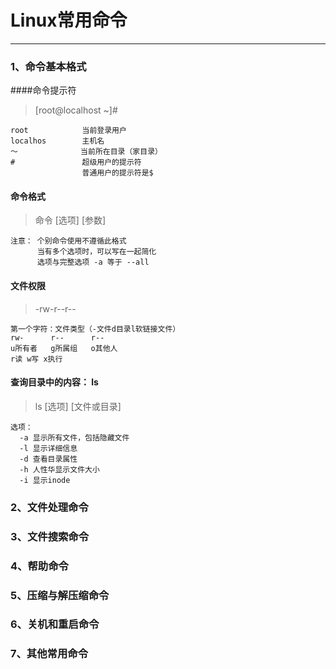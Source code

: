 # Linux常用命令
---

### 1、命令基本格式
####命令提示符
>[root@localhost ~]#

```
root            当前登录用户
localhos        主机名
～              当前所在目录（家目录）
#               超级用户的提示符
                普通用户的提示符是$
```
#### 命令格式
> 命令 [选项] [参数]

```
注意： 个别命令使用不遵循此格式
      当有多个选项时，可以写在一起简化
      选项与完整选项 -a 等于 --all
```
#### 文件权限
> -rw-r--r--

```
第一个字符：文件类型（-文件d目录l软链接文件）
rw-      r--      r--
u所有者   g所属组   o其他人
r读 w写 x执行  
```
#### 查询目录中的内容： ls
> ls [选项] [文件或目录]

```
选项：
  -a 显示所有文件，包括隐藏文件
  -l 显示详细信息
  -d 查看目录属性
  -h 人性华显示文件大小
  -i 显示inode
```
### 2、文件处理命令
### 3、文件搜索命令
### 4、帮助命令
### 5、压缩与解压缩命令
### 6、关机和重启命令
### 7、其他常用命令
